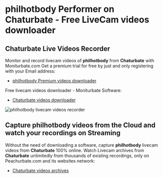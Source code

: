 # philhotbody Performer on Chaturbate - Free LiveCam videos downloader

## Chaturbate Live Videos Recorder

Monitor and record livecam videos of **philhotbody** from **Chaturbate** with Moniturbate.com
Get a premium trial for free by just and only registering with your Email address:
* [philhotbody Premium videos downloader](https://moniturbate.com/request-demo-licence-key.html)

Free livecam videos downloader - Moniturbate Software:
* [Chaturbate videos downloader](https://moniturbate.com/moniturbate-download-software.html)

![philhotbody livecam videos recorder](https://peachurnet.com/templates/moniturbate-software.png)


## Capture philhotbody videos from the Cloud and watch your recordings on Streaming

Without the need of downloading a software, capture **philhotbody** livecam videos from **Chaturbate** 100% online.
Watch Livecam archives from **Chaturbate** unlimitedly from thousands of existing recordings, only on Peachurbate.com and its websites network:
* [Chaturbate videos archives](https://peachurnet.com/)